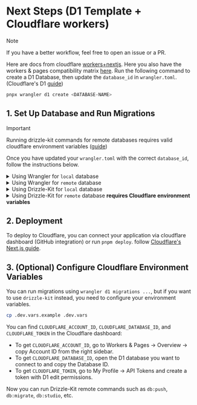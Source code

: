 # Next Steps (D1 Template + Cloudflare workers)

> [!NOTE]
> If you have a better workflow, feel free to open an issue or a PR.

Here are docs from cloudflare [workers+nextjs](https://developers.cloudflare.com/workers/frameworks/framework-guides/nextjs/).
Here you also have the workers & pages compatibility matrix [here](https://developers.cloudflare.com/workers/static-assets/compatibility-matrix/).
Run the following command to create a D1 Database, then update the `database_id` in `wrangler.toml`. (Cloudflare's D1 [guide](https://developers.cloudflare.com/d1/get-started/))

```sh
pnpx wrangler d1 create <DATABASE-NAME>
```

## 1. Set Up Database and Run Migrations

> [!IMPORTANT]
> Running drizzle-kit commands for remote databases requires valid cloudflare environment variables ([guide](#3-optional-configure-cloudflare-environment-variables))

Once you have updated your `wrangler.toml` with the correct `database_id`, follow the instructions below.

<details>
  <summary>Using Wrangler for <code>local</code> database</summary>

```sh
pnpm db:generate
pnpm d1:migrate:local
pnpm dev # or pnpm preview
```

</details>

<details>
  <summary>Using Wrangler for <code>remote</code> database</summary>
  
  ```sh
  pnpm db:generate
  pnpm d1:migrate:remote
  pnpm dev # or pnpm preview
  ```
</details>

<details>
  <summary>Using Drizzle-Kit for <code>local</code> database</summary>
  
  ### Using Migrations
  ```sh
  pnpm db:generate
  pnpm db:migrate:local
  pnpm dev # or pnpm preview
  ```

### Pushing Schema Changes

```sh
pnpm db:push:local
pnpm dev # or pnpm preview
```

</details>

<details>
  <summary>Using Drizzle-Kit for <code>remote</code> database <strong>requires Cloudflare environment variables</strong></summary> 
  
  ### Using Migrations
  ```sh
  pnpm db:generate
  pnpm db:migrate
  pnpm dev # or pnpm preview
  ```

### Pushing Schema Changes

```sh
pnpm db:push
pnpm dev # or pnpm preview
```

</details>

## 2. Deployment

To deploy to Cloudflare, you can connect your application via cloudflare dashboard (GitHub integration) or run `pnpm deploy`. follow [Cloudflare's Next.js guide](https://developers.cloudflare.com/pages/framework-guides/nextjs/ssr/get-started/#6-deploy-to-cloudflare-pages).

## 3. (Optional) Configure Cloudflare Environment Variables

You can run migrations using `wrangler d1 migrations ...`, but if you want to use `drizzle-kit` instead, you need to configure your environment variables.

```sh
cp .dev.vars.example .dev.vars
```

You can find `CLOUDFLARE_ACCOUNT_ID`, `CLOUDFLARE_DATABASE_ID`, and `CLOUDFLARE_TOKEN` in the Cloudflare dashboard:

- To get `CLOUDFLARE_ACCOUNT_ID`, go to Workers & Pages -> Overview -> copy Account ID from the right sidebar.
- To get `CLOUDFLARE_DATABASE_ID`, open the D1 database you want to connect to and copy the Database ID.
- To get `CLOUDFLARE_TOKEN`, go to My Profile -> API Tokens and create a token with D1 edit permissions.

Now you can run Drizzle-Kit remote commands such as `db:push`, `db:migrate`, `db:studio`, etc.
